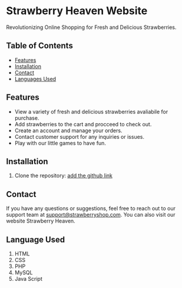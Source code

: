 # Strawberry Heaven Website
Revolutionizing Online Shopping for Fresh and Delicious Strawberries.

## Table of Contents
- [Features](#features)
- [Installation](#installation)
- [Contact](#contact)
- [Languages Used](#Languages_Used)

## Features
- View a variety of fresh and delicious strawberries avaliabile for purchase.
- Add strawberries to the cart and procceed to check out.
- Create an account and manage your orders.
- Contact customer support for any inquiries or issues.
- Play with our little games to have fun. 

## Installation 
1. Clone the repository: [add the github link](https://github.com/lamLeah/strawberry-website)

## Contact
If you have any questions or suggestions, feel free to reach out to our support team at support@strawberryshop.com. You can also visit our website Strawberry Heaven. 

## Language Used
1. HTML
2. CSS
3. PHP
4. MySQL
5. Java Script